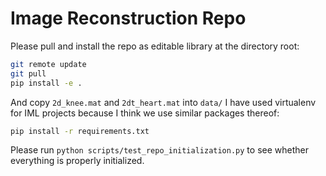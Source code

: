 # Image Reconstruction Repo
Please pull and install the repo as editable library at the directory root:
```bash
git remote update
git pull
pip install -e .
```
And copy `2d_knee.mat` and `2dt_heart.mat` into `data/`
I have used virtualenv for IML projects because I think we use similar packages thereof:
```bash
pip install -r requirements.txt
```
Please run `python scripts/test_repo_initialization.py` to see whether everything is properly initialized.
